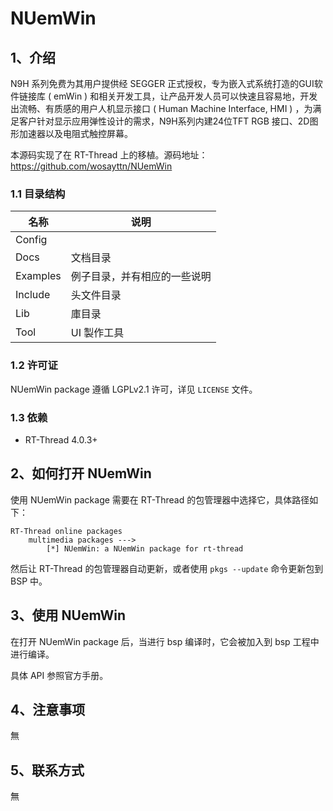 # NUemWin

## 1、介绍

N9H 系列免费为其用户提供经 SEGGER 正式授权，专为嵌入式系统打造的GUI软件链接库 ( emWin ) 和相关开发工具，让产品开发人员可以快速且容易地，开发出流畅、有质感的用户人机显示接口 ( Human Machine Interface, HMI ) ，为满足客户针对显示应用弹性设计的需求，N9H系列内建24位TFT RGB 接口、2D图形加速器以及电阻式触控屏幕。

本源码实现了在 RT-Thread 上的移植。源码地址： <https://github.com/wosayttn/NUemWin>

### 1.1 目录结构

| 名称 | 说明 |
| ---- | ---- |
| Config | |
| Docs  | 文档目录 |
| Examples | 例子目录，并有相应的一些说明 |
| Include  | 头文件目录 |
| Lib  | 庫目录 |
| Tool  | UI 製作工具 |

### 1.2 许可证

NUemWin package 遵循 LGPLv2.1 许可，详见 `LICENSE` 文件。

### 1.3 依赖

- RT-Thread 4.0.3+


## 2、如何打开 NUemWin

使用 NUemWin package 需要在 RT-Thread 的包管理器中选择它，具体路径如下：

```
RT-Thread online packages
    multimedia packages --->
        [*] NUemWin: a NUemWin package for rt-thread
```

然后让 RT-Thread 的包管理器自动更新，或者使用 `pkgs --update` 命令更新包到 BSP 中。

## 3、使用 NUemWin

在打开 NUemWin package 后，当进行 bsp 编译时，它会被加入到 bsp 工程中进行编译。

具体 API 参照官方手册。

## 4、注意事项

無

## 5、联系方式

無
